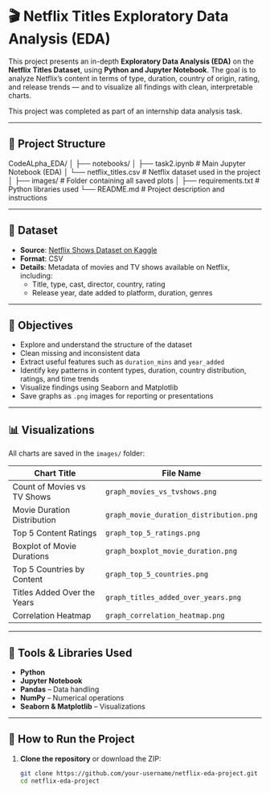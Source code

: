 # 🎬 Netflix Titles Exploratory Data Analysis (EDA)

This project presents an in-depth **Exploratory Data Analysis (EDA)** on the **Netflix Titles Dataset**, using **Python and Jupyter Notebook**. The goal is to analyze Netflix’s content in terms of type, duration, country of origin, rating, and release trends — and to visualize all findings with clean, interpretable charts.

This project was completed as part of an internship data analysis task.

---

## 📁 Project Structure

CodeALpha_EDA/
│
├── notebooks/
│ ├── task2.ipynb # Main Jupyter Notebook (EDA)
│ └── netflix_titles.csv # Netflix dataset used in the project
│
├── images/ # Folder containing all saved plots
│
├── requirements.txt # Python libraries used
└── README.md # Project description and instructions


---

## 📌 Dataset

- **Source**: [Netflix Shows Dataset on Kaggle](https://www.kaggle.com/datasets/shivamb/netflix-shows)
- **Format**: CSV
- **Details**: Metadata of movies and TV shows available on Netflix, including:
  - Title, type, cast, director, country, rating
  - Release year, date added to platform, duration, genres

---

## 🎯 Objectives

- Explore and understand the structure of the dataset
- Clean missing and inconsistent data
- Extract useful features such as `duration_mins` and `year_added`
- Identify key patterns in content types, duration, country distribution, ratings, and time trends
- Visualize findings using Seaborn and Matplotlib
- Save graphs as `.png` images for reporting or presentations

---

## 📊 Visualizations

All charts are saved in the `images/` folder:

| Chart Title                      | File Name                              |
|----------------------------------|----------------------------------------|
| Count of Movies vs TV Shows     | `graph_movies_vs_tvshows.png`          |
| Movie Duration Distribution      | `graph_movie_duration_distribution.png`|
| Top 5 Content Ratings            | `graph_top_5_ratings.png`              |
| Boxplot of Movie Durations       | `graph_boxplot_movie_duration.png`     |
| Top 5 Countries by Content       | `graph_top_5_countries.png`            |
| Titles Added Over the Years      | `graph_titles_added_over_years.png`    |
| Correlation Heatmap              | `graph_correlation_heatmap.png`        |

---

## 🧪 Tools & Libraries Used

- **Python**
- **Jupyter Notebook**
- **Pandas** – Data handling
- **NumPy** – Numerical operations
- **Seaborn & Matplotlib** – Visualizations

---

## 🚀 How to Run the Project

1. **Clone the repository** or download the ZIP:
   ```bash
   git clone https://github.com/your-username/netflix-eda-project.git
   cd netflix-eda-project
